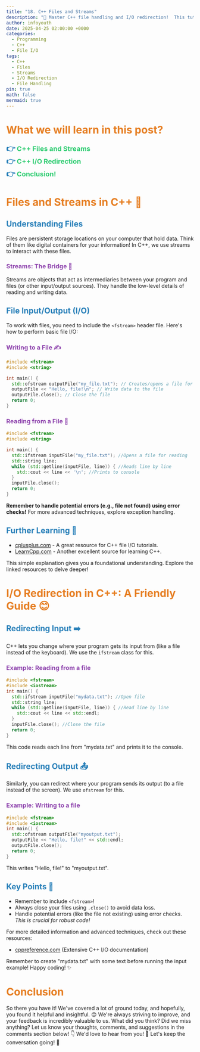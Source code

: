 ```yaml
---
title: "18. C++ Files and Streams"
description: "🚀 Master C++ file handling and I/O redirection!  This tutorial will empower you to efficiently manage data with files and streams in your C++ programs. 💥"
author: infoyouth
date: 2025-04-25 02:00:00 +0000
categories:
  - Programming
  - C++
  - File I/O
tags:
  - C++
  - Files
  - Streams
  - I/O Redirection
  - File Handling
pin: true
math: false
mermaid: true
---
```


# <span style="color:#e67e22;">What we will learn in this post?</span>
<ul style='list-style-type: none; padding-left: 0;'>
<li><span style='color: #2980b9; font-size: 20px; font-weight: bold;'>👉</span> <span style='color: #2ecc71; font-size: 18px; font-weight: bold;'>C++ Files and Streams</span></li>
<li><span style='color: #2980b9; font-size: 20px; font-weight: bold;'>👉</span> <span style='color: #2ecc71; font-size: 18px; font-weight: bold;'>C++ I/O Redirection</span></li>
<li><span style='color: #2980b9; font-size: 20px; font-weight: bold;'>👉</span> <span style='color: #2ecc71; font-size: 18px; font-weight: bold;'>Conclusion!</span></li>
</ul>

# <span style="color:#e67e22">Files and Streams in C++ 📁</span>

## <span style="color:#2980b9">Understanding Files</span>

Files are persistent storage locations on your computer that hold data.  Think of them like digital containers for your information!  In C++, we use streams to interact with these files.

### <span style="color:#8e44ad">Streams: The Bridge 🌉</span>

Streams are objects that act as intermediaries between your program and files (or other input/output sources). They handle the low-level details of reading and writing data.


## <span style="color:#2980b9">File Input/Output (I/O)</span>

To work with files, you need to include the `<fstream>` header file.  Here's how to perform basic file I/O:


### <span style="color:#8e44ad">Writing to a File ✍️</span>

```c++
#include <fstream>
#include <string>

int main() {
  std::ofstream outputFile("my_file.txt"); // Creates/opens a file for writing
  outputFile << "Hello, file!\n"; // Write data to the file
  outputFile.close(); // Close the file
  return 0;
}
```

### <span style="color:#8e44ad">Reading from a File 📖</span>

```c++
#include <fstream>
#include <string>

int main() {
  std::ifstream inputFile("my_file.txt"); //Opens a file for reading
  std::string line;
  while (std::getline(inputFile, line)) { //Reads line by line
    std::cout << line << '\n'; //Prints to console
  }
  inputFile.close();
  return 0;
}
```

**Remember to handle potential errors (e.g., file not found) using error checks!**  For more advanced techniques, explore exception handling.


## <span style="color:#2980b9">Further Learning 🚀</span>

*   [cplusplus.com](https://www.cplusplus.com/doc/tutorial/files/)  - A great resource for C++ file I/O tutorials.
*   [LearnCpp.com](https://www.learncpp.com/cpp-tutorial/introduction-to-files/) - Another excellent source for learning C++.


This simple explanation gives you a foundational understanding. Explore the linked resources to delve deeper!


# <span style="color:#e67e22">I/O Redirection in C++:  A Friendly Guide 😊</span>

## <span style="color:#2980b9">Redirecting Input ➡️</span>

C++ lets you change where your program gets its input from (like a file instead of the keyboard).  We use the `ifstream` class for this.

### <span style="color:#8e44ad">Example: Reading from a file</span>

```c++
#include <fstream>
#include <iostream>
int main() {
  std::ifstream inputFile("mydata.txt"); //Open file
  std::string line;
  while (std::getline(inputFile, line)) { //Read line by line
    std::cout << line << std::endl;
  }
  inputFile.close(); //Close the file
  return 0;
}
```

This code reads each line from "mydata.txt" and prints it to the console.


## <span style="color:#2980b9">Redirecting Output 📤</span>

Similarly, you can redirect where your program sends its output (to a file instead of the screen). We use `ofstream` for this.

### <span style="color:#8e44ad">Example: Writing to a file</span>

```c++
#include <fstream>
#include <iostream>
int main() {
  std::ofstream outputFile("myoutput.txt");
  outputFile << "Hello, file!" << std::endl;
  outputFile.close();
  return 0;
}
```

This writes "Hello, file!" to "myoutput.txt".

## <span style="color:#2980b9">Key Points  📌</span>

*   Remember to include `<fstream>`!
*   Always close your files using `.close()` to avoid data loss.
*   Handle potential errors (like the file not existing) using error checks.  _This is crucial for robust code!_

For more detailed information and advanced techniques, check out these resources:

* [cppreference.com](https://en.cppreference.com/w/cpp/io) (Extensive C++ I/O documentation)


Remember to create "mydata.txt" with some text before running the input example!  Happy coding! ✨


<h1><span style='color:#e67e22'>Conclusion</span></h1>

So there you have it!  We've covered a lot of ground today, and hopefully, you found it helpful and insightful. 😊  We're always striving to improve, and your feedback is incredibly valuable to us.  What did you think?  Did we miss anything?  Let us know your thoughts, comments, and suggestions in the comments section below! 👇  We'd love to hear from you!  💬  Let's keep the conversation going! 🎉


